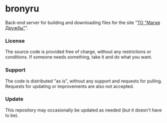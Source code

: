 # bronyru

Back-end server for building and downloading files for the site "[ТО "Магия Дружбы"](https://xn--80acfekkz0b1a6ftb.xn--p1ai/)".

### License

The source code is provided free of charge, without any restrictions or conditions.  If someone needs something, take it and do what you want.

### Support

The code is distributed "as is", without any support and requests for pulling. Requests for updating or improvements are also not accepted.

### Update

This repository may occasionally be updated as needed (but it doesn't have to be).
